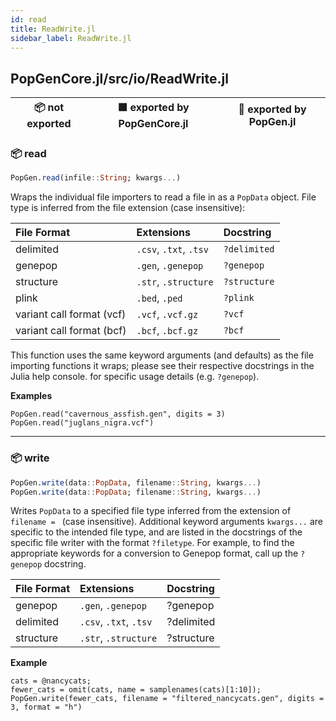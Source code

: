 ```yaml
---
id: read
title: ReadWrite.jl
sidebar_label: ReadWrite.jl
---
```

## PopGenCore.jl/src/io/ReadWrite.jl
| 📦  not exported | 🟪  exported by PopGenCore.jl | 🔵  exported by PopGen.jl |
|:---:|:---:|:---:|

### 📦 read
```julia
PopGen.read(infile::String; kwargs...)
```
Wraps the individual file importers to read a file in as a `PopData` object. File type is
inferred from the file extension (case insensitive):

| File Format         | Extensions             | Docstring     |
| :------------------ | :--------------------- | :------------ |
| delimited           | `.csv`, `.txt`, `.tsv` | `?delimited`  |
| genepop             | `.gen`, `.genepop`     | `?genepop`    |
| structure           | `.str`, `.structure`   | `?structure`  |
| plink               | `.bed`, `.ped`  | `?plink`  |
| variant call format (vcf) | `.vcf`, `.vcf.gz`| `?vcf`  |
| variant call format (bcf) | `.bcf`, `.bcf.gz`| `?bcf`  |

This function uses the same keyword arguments (and defaults) as the file importing
functions it wraps; please see their respective docstrings in the Julia help console.
for specific usage details (e.g. `?genepop`).

**Examples**
```
PopGen.read("cavernous_assfish.gen", digits = 3)
PopGen.read("juglans_nigra.vcf")
```

----

### 📦 write
```julia
PopGen.write(data::PopData, filename::String, kwargs...)
PopGen.write(data::PopData; filename::String, kwargs...)
```
Writes `PopData` to a specified file type inferred from the extension of `filename = ` (case insensitive). Additional keyword
arguments `kwargs...` are specific to the intended file type, and are listed in the docstrings of the specific
file writer with the format `?filetype`. For example, to find the appropriate keywords for a conversion
to Genepop format, call up the `?genepop` docstring.

| File Format | Extensions             | Docstring          |
| :---------- | :--------------------- | :----------------- |
| genepop     | `.gen`, `.genepop`     | ?genepop   |
| delimited   | `.csv`, `.txt`, `.tsv` | ?delimited |
| structure   | `.str`, `.structure`   | ?structure |

**Example**
```
cats = @nancycats;
fewer_cats = omit(cats, name = samplenames(cats)[1:10]);
PopGen.write(fewer_cats, filename = "filtered_nancycats.gen", digits = 3, format = "h")
```